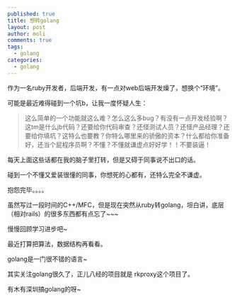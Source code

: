```yaml
---
published: true
title: 想转golang
layout: post
author: moli
comments: true
tags:
  - golang
categories:
  - golang
---
```

作为一名ruby开发者，后端开发，有一点对web后端开发燥了，想换个“环境”。

可能是最近难得碰到一个坑b，让我一度怀疑人生：

> 这么简单的一个功能就这么难？怎么这么多bug？有没有一点开发经验啊？这tm是什么jb代码？还要给你代码审查？还怪测试人员？还怪产品经理？还要给你填坑？这特么也要教？你特么哪里来的骄傲的资本？什么都给你准备好，还当个屁程序员啊？不懂？不懂就谦虚点好好学！！不要装逼！

每天上面这些话都在我的脑子里打转，但是又碍于同事说不出口的话。

碰到一个不懂又爱装很懂的同事，你想死的心都有，还特么完全不谦虚。

抱怨完毕。。。。

虽然写过一段时间的C++/MFC，但是现在突然从ruby转golang，坦白讲，底层（相对rails）的很多东西都有点忘了~~~

慢慢回顾学习进步吧~

最近打算把算法，数据结构再看看。

golang是一门很不错的语言~

其实关注golang很久了，正儿八经的项目就是 rkproxy这个项目了。


有木有深圳搞golang的呀~
